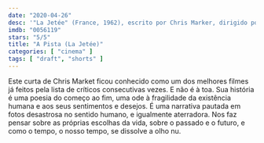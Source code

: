```yaml
---
date: "2020-04-26"
desc: '"La Jetée" (France, 1962), escrito por Chris Marker, dirigido por Chris Marker, com Jean Négroni, Hélène Chatelain e Davos Hanich.'
imdb: "0056119"
stars: "5/5"
title: "A Pista (La Jetée)"
categories: [ "cinema" ]
tags: [ "draft", "shorts" ]
---
```

Este curta de Chris Market ficou conhecido como um dos melhores filmes já feitos pela lista de críticos consecutivas vezes. E não é à toa. Sua história é uma poesia do começo ao fim, uma ode à fragilidade da existência humana e aos seus sentimentos e desejos. É uma narrativa pautada em fotos desastrosa no sentido humano, e igualmente aterradora. Nos faz pensar sobre as próprias escolhas da vida, sobre o passado e o futuro, e como o tempo, o nosso tempo, se dissolve a olho nu.
